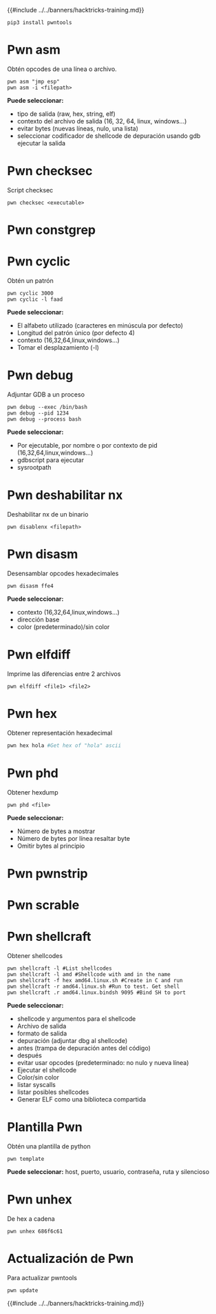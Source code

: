 {{#include ../../banners/hacktricks-training.md}}
```
pip3 install pwntools
```
# Pwn asm

Obtén opcodes de una línea o archivo.
```
pwn asm "jmp esp"
pwn asm -i <filepath>
```
**Puede seleccionar:**

- tipo de salida (raw, hex, string, elf)
- contexto del archivo de salida (16, 32, 64, linux, windows...)
- evitar bytes (nuevas líneas, nulo, una lista)
- seleccionar codificador de shellcode de depuración usando gdb ejecutar la salida

# **Pwn checksec**

Script checksec
```
pwn checksec <executable>
```
# Pwn constgrep

# Pwn cyclic

Obtén un patrón
```
pwn cyclic 3000
pwn cyclic -l faad
```
**Puede seleccionar:**

- El alfabeto utilizado (caracteres en minúscula por defecto)
- Longitud del patrón único (por defecto 4)
- contexto (16,32,64,linux,windows...)
- Tomar el desplazamiento (-l)

# Pwn debug

Adjuntar GDB a un proceso
```
pwn debug --exec /bin/bash
pwn debug --pid 1234
pwn debug --process bash
```
**Puede seleccionar:**

- Por ejecutable, por nombre o por contexto de pid (16,32,64,linux,windows...)
- gdbscript para ejecutar
- sysrootpath

# Pwn deshabilitar nx

Deshabilitar nx de un binario
```
pwn disablenx <filepath>
```
# Pwn disasm

Desensamblar opcodes hexadecimales
```
pwn disasm ffe4
```
**Puede seleccionar:**

- contexto (16,32,64,linux,windows...)
- dirección base
- color (predeterminado)/sin color

# Pwn elfdiff

Imprime las diferencias entre 2 archivos
```
pwn elfdiff <file1> <file2>
```
# Pwn hex

Obtener representación hexadecimal
```bash
pwn hex hola #Get hex of "hola" ascii
```
# Pwn phd

Obtener hexdump
```
pwn phd <file>
```
**Puede seleccionar:**

- Número de bytes a mostrar
- Número de bytes por línea resaltar byte
- Omitir bytes al principio

# Pwn pwnstrip

# Pwn scrable

# Pwn shellcraft

Obtener shellcodes
```
pwn shellcraft -l #List shellcodes
pwn shellcraft -l amd #Shellcode with amd in the name
pwn shellcraft -f hex amd64.linux.sh #Create in C and run
pwn shellcraft -r amd64.linux.sh #Run to test. Get shell
pwn shellcraft .r amd64.linux.bindsh 9095 #Bind SH to port
```
**Puede seleccionar:**

- shellcode y argumentos para el shellcode
- Archivo de salida
- formato de salida
- depuración (adjuntar dbg al shellcode)
- antes (trampa de depuración antes del código)
- después
- evitar usar opcodes (predeterminado: no nulo y nueva línea)
- Ejecutar el shellcode
- Color/sin color
- listar syscalls
- listar posibles shellcodes
- Generar ELF como una biblioteca compartida

# Plantilla Pwn

Obtén una plantilla de python
```
pwn template
```
**Puede seleccionar:** host, puerto, usuario, contraseña, ruta y silencioso

# Pwn unhex

De hex a cadena
```
pwn unhex 686f6c61
```
# Actualización de Pwn

Para actualizar pwntools
```
pwn update
```
{{#include ../../banners/hacktricks-training.md}}
